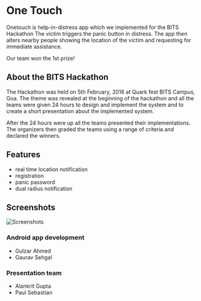 # **One Touch**
Onetouch is help-in-distress app which we implemented for the BITS Hackathon
The victim triggers the panic button in distress. The app then alters nearby people showing the location of the victim and requesting for immediate assistance.

Our team won the 1st prize!

## About the BITS Hackathon

The Hackathon was held on 5th February, 2016 at Quark fest BITS Campus, Goa. The theme was revealed at the beginning of the hackathon and all the teams were given 24 hours to design and implement the system and to create a short presentation about the implemented system.

After the 24 hours were up all the teams presented their implementations.
The organizers then graded the teams using a range of criteria and declared the winners.

## Features

- real time location notification
- registration
- panic password
- dual radius notification

## Screenshots

![Screenshots](https://raw.githubusercontent.com/gulzar1996/onetouch/master/onetouch_git_screen.png)

### Android app development

* Gulzar Ahmed
* Gaurav Sehgal

### Presentation team

* Alankrit Gupta
* Paul Sebastian
